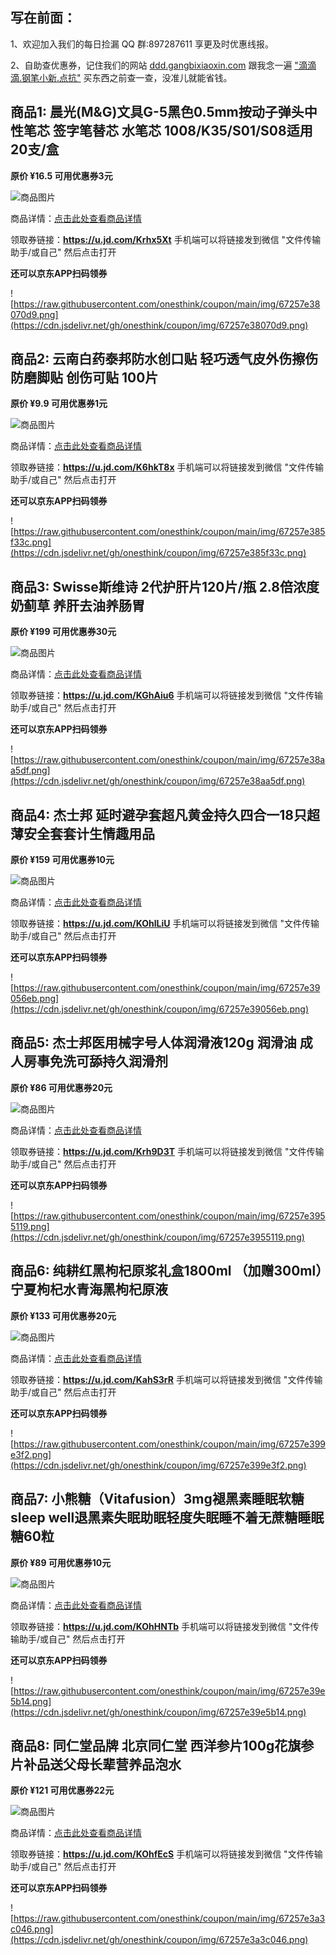 ## 写在前面：

1、欢迎加入我们的每日捡漏 QQ 群:897287611 享更及时优惠线报。

2、自助查优惠券，记住我们的网站 [ddd.gangbixiaoxin.com](https://ddd.gangbixiaoxin.com) 跟我念一遍 ["滴滴滴.钢笔小新.点抗"](https://ddd.gangbixiaoxin.com) 买东西之前查一查，没准儿就能省钱。

## 商品1: 晨光(M&amp;G)文具G-5黑色0.5mm按动子弹头中性笔芯 签字笔替芯 水笔芯 1008/K35/S01/S08适用 20支/盒

**原价 ¥16.5 可用优惠券3元**

![商品图片](http://img14.360buyimg.com/n1/jfs/t1/208270/28/45404/121273/670cacc5F7f0440fc/aede7924453f51a1.jpg)

商品详情：[点击此处查看商品详情](https://union-click.jd.com/jdc?e=1003156031&amp;p=JF8BAZoJK1olXwIHVllaC0keCl8KE1kcWAYyEAEFVhQnWipNWhkeQxhZDAELXx9IHDRdBAlLARhaEQoBFxJSXzIGWQFRUUZiDSc4dCJLXTtbYjIUK1hwFCo8XjJfRAEPWx0cPWZDHSpcYQ1XRGptXlsCHQp2CwQ9cThgRBd9fwh3B2YAIyxUailOZyt_biNxP09-Hz0vADJzcG4KbDkcNGRbPwA-cStHeAxrRSxKLWF1HV4cfC9gXjpxRQFiKF9_MCo1QzNudwp8UiBUK29UNioUfxwndmYPYj5KVUNnDSRbbAhuWxFvQgl-PQoOZF9tC0oXBGYOHF0cWDYyVF5tXiUXAm4JGloVXQMAZF9tCE0VAmsIGlkTVQMKUm5dAEwn1MKwztGkiI67gMDV3_Kw1ua0z8WdbTYyV25dCUoVA2sPGlkVbTYCV25eOBV5AjwPHFocXQ5sCF0WUU0QWGxmG1gcWgQLVl1eOEkWAm0KK2slHWZbLTshYRdJVzxxclpjA3RCID8LcQNQbWhIXVJ1PUdLIF80TgtQBgpNG2sVbQ)

领取券链接：**https://u.jd.com/Krhx5Xt** 手机端可以将链接发到微信 "文件传输助手/或自己" 然后点击打开

**还可以京东APP扫码领券**

![https://raw.githubusercontent.com/onesthink/coupon/main/img/67257e38070d9.png](https://cdn.jsdelivr.net/gh/onesthink/coupon/img/67257e38070d9.png)

## 商品2: 云南白药泰邦防水创口贴  轻巧透气皮外伤擦伤防磨脚贴 创伤可贴 100片

**原价 ¥9.9 可用优惠券1元**

![商品图片](http://img14.360buyimg.com/n1/jfs/t1/178619/6/47787/168356/6724d2c5F9904e543/b3c7ba7a6a7312a2.jpg)

商品详情：[点击此处查看商品详情](https://union-click.jd.com/jdc?e=1003156031&amp;p=JF8BAa8JK1olXwIHXV9VD0IeAF8IGloUXA4HUltYAUInRzBQRQQlBENHFRxWFlVMWzBeTA9KQl1XSwwDVFVPRjtUBAJQAVsMFgQZBCliRwlXRT5RDQ9bXRUIVjdEAzR4eQJOKWgANDgIfSBCRiZ2UyMUNHt7LwlKSEdjeh9tbChyAnFrBjcpe0tLexpsfzlPLQR0JlYrahJrRwxDYz93XHpJIBZUay9ke21-aVNmP19hCyo0cz1sYAxWbSJxPn9xJxspUjxKVhZJWDlOKm1nIy4dcDJjZhZ7ZBlhNGZiLS0iX3t-fAh4WgQPPGZUTh8tU0pfUylteiBDUQoyVW5eCUsQCmkPHVIQbTYCVG4fZpKnqLuFso290d--yonikZ-fjV8JK1sTXwcGVVZVDk4fB2s4G1MSbdGv7IvXuZ6furuWk4ys-tOL6IrDgHsnM2w4G1oUXwYGU19fCHsnA2w4GGtLMwdRUl0JW08SbTMLUA1dBVNZOllfCUIQBGgIK1kUXAQAZG5taj5TZTBWfh9FVF8LHwsDdBgXWB9qQgBhMwRiMgsoYx5SShFAY1p8IH95A25dOA)

领取券链接：**https://u.jd.com/K6hkT8x** 手机端可以将链接发到微信 "文件传输助手/或自己" 然后点击打开

**还可以京东APP扫码领券**

![https://raw.githubusercontent.com/onesthink/coupon/main/img/67257e385f33c.png](https://cdn.jsdelivr.net/gh/onesthink/coupon/img/67257e385f33c.png)

## 商品3: Swisse斯维诗 2代护肝片120片/瓶 2.8倍浓度奶蓟草 养肝去油养肠胃

**原价 ¥199 可用优惠券30元**

![商品图片](http://img14.360buyimg.com/n1/jfs/t1/228420/37/27692/209636/6724fbc8Fe6f9765d/c6d787740b9f73f9.jpg)

商品详情：[点击此处查看商品详情](https://union-click.jd.com/jdc?e=1003156031&amp;p=JF8BAagJK1olXwIHXFpbAU0fAl8IGloUWgcAUFpfAEInRzBQRQQlBENHFRxWFlVMWzBeTA9KQl1XSwwDVFVPRjtUBAJQAVsMFgQZBC93ZRtXGCYSBXFSNh4ICENAdzB3G11OPWgAVVYAaA13ajV0Wz1dJENyDStKSEdjeh9tbChqGXJdMDgqQQJLexpvaTlMGwR2DFYvahFrRw99Yzh3XGZJIBZVfi9kZ21-eVJ2P1xXEypfYCxsYAxWbSJhPXFbLx0qfDxKVhZJWjxgA2RlVSpdcDJjZhZ7bARhNHJRIxddX3tBRT9gSB5WLmZ0DAEefUpFQxlvcwR1UQoyVW5eCUsQCmkPHVIQbTYCVG4OZhBCHy1OQxlXCQIyVW5dDkkWB28JGF8WWw8DZF5VD3vArtfdkerA1b_WytaKsezCitPchdMlbTYBZF5cCUkXB2gJGVslbQYBZF1tViUWUGkKGghCWGheVxUEDR1UBAEIGFIXWAUCVVttCkoWAW04K2txPWB2C10gDxNgUw1ITlsdCnJdK15bUyt5AW4ARjtTPW9YKB47QDJSczZ9K1sl)

领取券链接：**https://u.jd.com/KGhAiu6** 手机端可以将链接发到微信 "文件传输助手/或自己" 然后点击打开

**还可以京东APP扫码领券**

![https://raw.githubusercontent.com/onesthink/coupon/main/img/67257e38aa5df.png](https://cdn.jsdelivr.net/gh/onesthink/coupon/img/67257e38aa5df.png)

## 商品4: 杰士邦 延时避孕套超凡黄金持久四合一18只超薄安全套套计生情趣用品

**原价 ¥159 可用优惠券10元**

![商品图片](http://img14.360buyimg.com/n1/jfs/t1/96134/17/54898/165412/6724fff6F48ae4a25/3decc2a9d90bbdeb.jpg)

商品详情：[点击此处查看商品详情](https://union-click.jd.com/jdc?e=1003156031&amp;p=JF8BAa0JK1olXwIHXVtaCU0UBl8IGloUXw4FUF5eAUsnRzBQRQQlBENHFRxWFlVMWzBeTA9KQl1XSwwDVFVPRjtUBAJQAVsMFgQZBEttXjEBZzlcOQFdXSgVCxJWeC1jUA1oGGgAMTYeckpNZz9DWg99IF9nHyFKSEdjeh9tbCh-AnEAMDwqUUtQexpsezlMPQR1Nlc9ahJzRxhtYzx3FG5JNCxUWC9kY21_eVJ2P1x1CD4CdBhsYAxJbzJlOX9hHQIqbDxKVhZWQSxONVVmID4dcDJjYRZ7fARhX3ZrIwcUX3tfGS1DXy1wJmRiVyshVDtLey9US1NlUQoyVW5eCUsQCmkPHVIQbTYCVG4OZpy7gruagYOmytOLyIr3hHsWM28OGVoRXA4KXV9dAEgnA2cPK4y45dOI5YvVsZ-Ji7ixvI6c4dKc3G5tOEgnA24JGVsRWgcAVG5tCEgnAF9WdVpGWgMKVVcPZhcUSDlARwxBMwYBXVlcAUsVBV8KGloXXzYyZF4nVRUefw1Bf1xKVHBKVwcccwl8SDl1XjUXOG5BLl8HbBtcQjtgZgJwFnkyVG4)

领取券链接：**https://u.jd.com/KOhlLiU** 手机端可以将链接发到微信 "文件传输助手/或自己" 然后点击打开

**还可以京东APP扫码领券**

![https://raw.githubusercontent.com/onesthink/coupon/main/img/67257e39056eb.png](https://cdn.jsdelivr.net/gh/onesthink/coupon/img/67257e39056eb.png)

## 商品5: 杰士邦医用械字号人体润滑液120g 润滑油 成人房事免洗可舔持久润滑剂

**原价 ¥86 可用优惠券20元**

![商品图片](http://img14.360buyimg.com/n1/jfs/t1/206115/7/47062/121685/6723aaf3F843a1d21/4d83eed99c5a514e.jpg)

商品详情：[点击此处查看商品详情](https://union-click.jd.com/jdc?e=1003156031&amp;p=JF8BAawJK1olXwIHXVtaCU0UBl8IGloUWA8AUlpeDE0nRzBQRQQlBENHFRxWFlVMWzBeTA9KQl1XSwwDVFVPRjtUBAJQAVsMFgQZBEoXChN_TDpxXw5aUD4JcgJlezlbUAgVDWgAMCYECCt8fzVJWSxKNl10FwlKSEdjeh9tbChiAXJdBjgqUThWexpsSDlMDwR0Jlc0ahIWRxhDYzl3XHpJIixVfi9jY21_aVNjP19pFCkkXThsYAxJbyJ9DXJbMxkpbDxKVhZWQSxKOW9nDiZVcDJjYRZ7ZBxhNGJhIC0-X3tNcDFJZydpHWUCEDxcVjhXdGwIG19TUQoyVW5eCUsQCmkPHVIQbTYCVG4OZpy7gruagYOmytOLyIr3hHsWM28OGVoRXA4KXV5YAEwnA2cPK4y45dOI5YvVsZ-Ji7ixvI6c4dKc3G5tOEgnA24JGVsRWgcAVG5tCEgnAF9WdVpGWwUAUwkJZhcUSDlARAwWMwEAVFlVCEIeM20JGlkXbTYyVV5UdDxAYgsKEwMRPVJ4HSwlXhhcUG9YdVlxJV8CNDUhUgpVdDBjQC1WCjYCZA)

领取券链接：**https://u.jd.com/Krh9D3T** 手机端可以将链接发到微信 "文件传输助手/或自己" 然后点击打开

**还可以京东APP扫码领券**

![https://raw.githubusercontent.com/onesthink/coupon/main/img/67257e3955119.png](https://cdn.jsdelivr.net/gh/onesthink/coupon/img/67257e3955119.png)

## 商品6: 纯耕红黑枸杞原浆礼盒1800ml （加赠300ml）宁夏枸杞水青海黑枸杞原液

**原价 ¥133 可用优惠券20元**

![商品图片](http://img14.360buyimg.com/n1/jfs/t1/208414/13/46461/111161/6724bee5F656168ad/4cc6aaace0fc598e.jpg)

商品详情：[点击此处查看商品详情](https://union-click.jd.com/jdc?e=1003156031&amp;p=JF8BAaoJK1olXwIHXVdUCU4RAV8IGloUVAUCUlheDk0nRzBQRQQlBENHFRxWFlVMWzBeTA9KQl1XSwwDVFVPRjtUBAJQAVsMFgQZBA5qeRx8chl2L1RED10oaz9wYhxNTwtCGGgADQVfdQ9_QgtTa1MTPVYKBCJKSEdjeh9tbCgVH3J7BjoqUTBWexpvaDlPNQR1HFc4ahJjRw9DYzh3XG5JIixUWC9kY21reVJxP1xhCj0VcC1sYAxJb1lPDnFLMxsqCTxKVhZJWjlNJm1iCTZacDJjZhZrZAViNFBgIBddX3tWWDQSGFtoAmUcBFkNDBhRSzhuH1NlUQoyVW5eCUsQCmkPHVIQbTYCVG4fZp2cnba5v4Kjxt-jwG5cOEsRAW4MG1oXVAUFVVhtCEMQM7ilo46f7NOK7YrDgJyupLqBp4-L1TYyZF1tCEoWAW8MHFoXXTYyVF1tC3tJbW5bHF4cXQYHOgJeQxIRCiZSdVsWVAABXVpaAXsVAm4KGWslbUN_Li0pYQl0cT1OQFhgPnJlNS0YXBtARgEKQgAXIEJqFToGeEMRYz8ASyclXTY)

领取券链接：**https://u.jd.com/KahS3rR** 手机端可以将链接发到微信 "文件传输助手/或自己" 然后点击打开

**还可以京东APP扫码领券**

![https://raw.githubusercontent.com/onesthink/coupon/main/img/67257e399e3f2.png](https://cdn.jsdelivr.net/gh/onesthink/coupon/img/67257e399e3f2.png)

## 商品7: 小熊糖（Vitafusion）3mg褪黑素睡眠软糖sleep well退黑素失眠助眠轻度失眠睡不着无蔗糖睡眠糖60粒

**原价 ¥89 可用优惠券10元**

![商品图片](http://img14.360buyimg.com/n1/jfs/t1/238837/20/21047/173761/67249227F62794048/7dea8791ecd4582c.jpg)

商品详情：[点击此处查看商品详情](https://union-click.jd.com/jdc?e=1003156031&amp;p=JF8BAa0JK1olXwQKXVhbAEIXBF8OHVgVWgQAZBoCUBVIMzZNXhpXVhgcDwYCXhxDXHBTTkRHA1ocDBsJVFRORjNVFRlPGQplI11aaThWAAxIWBBHAGJRMDwbSRBnfCZmGSxjC3FGHRcDVRBMZBAOeFwQSkYOIwEPazx0fCp8QSxzJHJHEzwvczd3WS0NfzJiPmUDClY4cTBrdAh8D1hiP39xKD1cTQtjWxdvbwN2GnEAPDopUR5QdRZ8QzNKOXV1IQg7YRZsRgx8bzliLn1eIAElbD90Ay1wa08XKBIAIW4reyh-ZSxwcDscO2dRSiJaUzViUwtoF1clXDYBVV5aAU0QBWYNK2sVXTZAOgUITldKWzJaWANQGFJBFlpfDUsnAl8IHVkUWQYDVldaDUMXM28AHGvC8L7X3u-IgPLDneffovzA1LrWytZtOHsUM28JGlkVWQEDVl5tOEsUM2w4RTUUDg4CV15VWiVLACRRHQhTHmgFVl5YDkoUB18KGloXXzYyZDkqC0x2cC4LeBtWFlRfMA05ag1WWB93UjUXKnBUIxoUQRVKWDRvZF12WgMyVG4)

领取券链接：**https://u.jd.com/KOhHNTb** 手机端可以将链接发到微信 "文件传输助手/或自己" 然后点击打开

**还可以京东APP扫码领券**

![https://raw.githubusercontent.com/onesthink/coupon/main/img/67257e39e5b14.png](https://cdn.jsdelivr.net/gh/onesthink/coupon/img/67257e39e5b14.png)

## 商品8: 同仁堂品牌 北京同仁堂 西洋参片100g花旗参片补品送父母长辈营养品泡水

**原价 ¥121 可用优惠券22元**

![商品图片](http://img14.360buyimg.com/n1/jfs/t1/110202/17/55550/195850/671e06ebFc9c15e9b/fd3b264282586291.jpg)

商品详情：[点击此处查看商品详情](https://union-click.jd.com/jdc?e=1003156031&amp;p=JF8BAaIJK1olXwIHUF9ZDUIUC18NH1wTVAUHZBoCUBVIMzZNXhpXVhgcDwYCXhxDXHBTTkRHA1ocDBsJVFRORjNVFRlPGQpCJF09fUltAg9LWxpxJWBWHSAJATtyVhdmGRlADnZBBl0KQS9zQytsUixISkYOIzc5bz9eAy1_fyxzKlxHCjwkfzduZy0BfzJAPmZmFRo4eihregh_XjlsPnp1IBsBaylwdAxqeBxiAnpiIy0uSD8VYzdgRD9mOwRQMCo5Wg9yZxtqbChcHnJ7LDsqezRVex8cGS4BX3MyHBwNFgNORjtqEwN-Gm9aPz8NSgBUc2MEK1olXgcCU1dbD00eBl84G1slC2gCVV9cCUoXAWkKK1olXQAAVVpdCUkeCm0JE2sVVQEyg_Pl3cGm1uexz8Wdir-lgdfh3NWfM184GGsVXAcAVFpaCUkXM18IGGsWbVhsVQ1YX0JEBm5mR1heBABXBxszD0kUAm4KG1slXwcDVlxtOHtXc2xobllvXGZBFB85cC1DShFcEitwCH5sVhwIWztUUWxfUj9xHUJmHSkAOEsn)

领取券链接：**https://u.jd.com/KOhfEcS** 手机端可以将链接发到微信 "文件传输助手/或自己" 然后点击打开

**还可以京东APP扫码领券**

![https://raw.githubusercontent.com/onesthink/coupon/main/img/67257e3a3c046.png](https://cdn.jsdelivr.net/gh/onesthink/coupon/img/67257e3a3c046.png)

